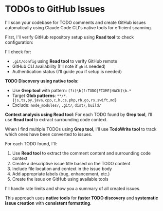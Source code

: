 # TODOs to GitHub Issues

I'll scan your codebase for TODO comments and create GitHub issues automatically using Claude Code CLI's native tools for efficient scanning.

First, I'll verify GitHub repository setup using **Read tool** to check configuration:

I'll check for:
- `.git/config` using **Read tool** to verify GitHub remote
- GitHub CLI availability (I'll note if `gh` is needed)
- Authentication status (I'll guide you if setup is needed)

**TODO Discovery using native tools**:
- Use **Grep tool** with pattern: `(?i)\b(?:TODO|FIXME|HACK)\b.*`
- Target **Glob patterns**: `**/*.{js,ts,py,java,cpp,c,h,cs,php,rb,go,rs,swift,md}`
- Exclude: `node_modules/`, `.git/`, `dist/`, `build/`

**Context analysis using Read tool**:
For each TODO found by **Grep tool**, I'll use **Read tool** to extract surrounding code context.

When I find multiple TODOs using **Grep tool**, I'll use **TodoWrite tool** to track which ones have been converted to issues.

For each TODO found, I'll:
1. Use **Read tool** to extract the comment content and surrounding code context
2. Create a descriptive issue title based on the TODO content
3. Include file location and context in the issue body
4. Add appropriate labels (bug, enhancement, etc.)
5. Create the issue on GitHub using available tools

I'll handle rate limits and show you a summary of all created issues.

This approach uses **native tools** for **faster TODO discovery** and **systematic issue creation** with **consistent formatting**.